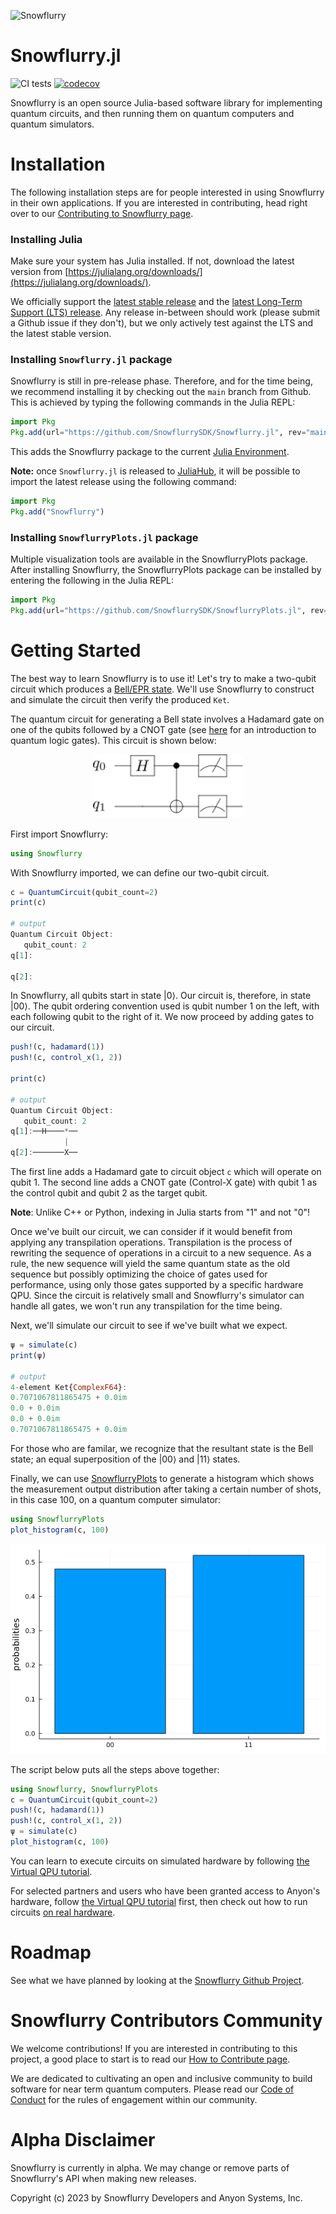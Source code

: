 ![Snowflurry](https://repository-images.githubusercontent.com/441460066/2ba724da-60e9-46a6-aa83-9df5891ea783)

# Snowflurry.jl

![CI tests](https://github.com/SnowflurrySDK/Snowflurry.jl/actions/workflows/CI.yml/badge.svg)
[![codecov](https://codecov.io/gh/SnowflurrySDK/Snowflurry.jl/branch/main/graph/badge.svg?token=OB65YO307L)](https://codecov.io/gh/SnowflurrySDK/Snowflurry.jl)

Snowflurry is an open source Julia-based software library for implementing quantum circuits, and then running them on quantum computers and quantum simulators.

# Installation

The following installation steps are for people interested in using Snowflurry in their own applications. If you are interested in contributing, head right over to our [Contributing to Snowflurry page](./CONTRIBUTING.md).

### Installing Julia

Make sure your system has Julia installed. If not, download the latest version from [https://julialang.org/downloads/](https://julialang.org/downloads/).

We officially support the [latest stable release](https://julialang.org/downloads/#current_stable_release) and the [latest Long-Term Support (LTS) release](https://julialang.org/downloads/#long_term_support_release). Any release in-between should work (please submit a Github issue if they don't), but we only actively test against the LTS and the latest stable version.

### Installing `Snowflurry.jl` package
Snowflurry is still in pre-release phase. Therefore, and for the time being, we recommend installing it by checking out the `main` branch from Github. This is achieved by typing the following commands in the Julia REPL:

```julia
import Pkg
Pkg.add(url="https://github.com/SnowflurrySDK/Snowflurry.jl", rev="main")
```
This adds the Snowflurry package to the current [Julia Environment](https://pkgdocs.julialang.org/v1/environments/).

**Note:** once `Snowflurry.jl` is released to [JuliaHub](https://https://juliahub.com/), it will be possible to import the latest release using the following command:
```julia
import Pkg
Pkg.add("Snowflurry")
```

### Installing `SnowflurryPlots.jl` package


Multiple visualization tools are available in the SnowflurryPlots package. After installing
Snowflurry, the SnowflurryPlots package can be installed by entering the following in the
Julia REPL:
```julia
import Pkg
Pkg.add(url="https://github.com/SnowflurrySDK/SnowflurryPlots.jl", rev="main")
```

# Getting Started

The best way to learn Snowflurry is to use it! Let's try to make a two-qubit circuit which produces a [Bell/EPR state](https://en.wikipedia.org/wiki/Bell_state). We'll use Snowflurry to construct and simulate the circuit then verify the produced `Ket`.

The quantum circuit for generating a Bell state involves a Hadamard gate on one of the qubits followed by a CNOT gate (see [here](https://en.wikipedia.org/wiki/Quantum_logic_gate) for an introduction to quantum logic gates). This circuit is shown below:

<div style="text-align: center;">
	<img
		src="./docs/src/images/bell_circuit.svg"
		title="Bell state generator circuit"
		width="240"
	/>
</div>

First import Snowflurry:

```julia
using Snowflurry
```

With Snowflurry imported, we can define our two-qubit circuit.

```julia
c = QuantumCircuit(qubit_count=2)
print(c)

# output
Quantum Circuit Object:
   qubit_count: 2
q[1]:

q[2]:
```

In Snowflurry, all qubits start in state $\left|0\right\rangle$. Our circuit is, therefore,  in state $\left|00\right\rangle$. The qubit ordering convention used is qubit number 1 on the left, with each following qubit to the right of it. We now proceed by adding gates to our circuit.

```julia
push!(c, hadamard(1))
push!(c, control_x(1, 2))

print(c)

# output
Quantum Circuit Object:
   qubit_count: 2
q[1]:──H────*──
            |
q[2]:───────X──
```

The first line adds a Hadamard gate to circuit object `c` which will operate on qubit 1. The second line adds a CNOT gate (Control-X gate) with qubit 1 as the control qubit and qubit 2 as the target qubit.

**Note**: Unlike C++ or Python, indexing in Julia starts from "1" and not "0"!

Once we've built our circuit, we can consider if it would benefit from applying any transpilation operations. Transpilation is the process of rewriting the sequence of operations in a circuit to a new sequence. As a rule, the new sequence will yield the same quantum state as the old sequence but possibly optimizing the choice of gates used for performance, using only those gates supported by a specific hardware QPU. Since the circuit is relatively small and Snowflurry's simulator can handle all gates, we won't run any transpilation for the time being.

Next, we'll simulate our circuit to see if we've built what we expect.

```julia
ψ = simulate(c)
print(ψ)

# output
4-element Ket{ComplexF64}:
0.7071067811865475 + 0.0im
0.0 + 0.0im
0.0 + 0.0im
0.7071067811865475 + 0.0im
```

For those who are familar, we recognize that the resultant state is the Bell state; an equal superposition of the $\left|00\right\rangle$ and $\left|11\right\rangle$ states.

Finally, we can use [SnowflurryPlots](https://github.com/SnowflurrySDK/SnowflurryPlots.jl) to generate a histogram which shows the measurement output distribution after taking a certain number of shots, in this case 100, on a quantum
computer simulator:

```julia
using SnowflurryPlots
plot_histogram(c, 100)
```

<div style="text-align: center;">
	<img
		src="./docs/src/assets/index/index_histogram.png"
		title="Bell state generator circuit"
		width="520
		"
	/>
</div>

The script below puts all the steps above together:

```julia
using Snowflurry, SnowflurryPlots
c = QuantumCircuit(qubit_count=2)
push!(c, hadamard(1))
push!(c, control_x(1, 2))
ψ = simulate(c)
plot_histogram(c, 100)
```

You can learn to execute circuits on simulated hardware by following [the Virtual QPU tutorial](https://snowflurrysdk.github.io/Snowflurry.jl/stable/tutorials/run_circuit_virtual.html).

For selected partners and users who have been granted access to Anyon's hardware, follow [the Virtual QPU tutorial](https://snowflurrysdk.github.io/Snowflurry.jl/stable/tutorials/run_circuit_virtual.html) first, then check out how to run circuits [on real hardware](https://snowflurrysdk.github.io/Snowflurry.jl/stable/tutorials/run_circuit_anyon.html).

# Roadmap

See what we have planned by looking at the [Snowflurry Github Project](https://github.com/orgs/SnowflurrySDK/projects/1).

# Snowflurry Contributors Community

We welcome contributions! If you are interested in contributing to this project, a good place to start is to read our [How to Contribute page](./CONTRIBUTING.md).

We are dedicated to cultivating an open and inclusive community to build software for near term quantum computers. Please read our [Code of Conduct](./CODE_OF_CONDUCT.md) for the rules of engagement within our community.

# Alpha Disclaimer

Snowflurry is currently in alpha. We may change or remove parts of Snowflurry's API when making new releases.

Copyright (c) 2023 by Snowflurry Developers and Anyon Systems, Inc.
